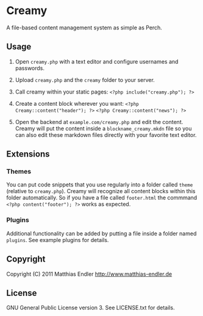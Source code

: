 Creamy
======

A file-based content management system as simple as Perch.

## Usage

1. Open `creamy.php` with a text editor and configure usernames and
   passwords.

2. Upload `creamy.php` and the `creamy` folder to your server.

3. Call creamy within your static pages:
    `<?php include("creamy.php"); ?>`

4. Create a content block wherever you want:
    `<?php Creamy::content("header"); ?>`
    `<?php Creamy::content("news"); ?>`

5. Open the backend at `example.com/creamy.php` and edit the content.
   Creamy will put the content inside a `blockname_creamy.mkdn` file
   so you can also edit these markdown files directly with your 
   favorite text editor.

## Extensions

### Themes

You can put code snippets that you use regularly into a folder called
`theme` (relative to `creamy.php`). Creamy will recognize all content 
blocks within this folder automatically. So if you have a file called
`footer.html` the commmand `<?php content("footer"); ?>` works as expected.

### Plugins

Additional functionality can be added by putting a file inside a folder
named `plugins`. See example plugins for details.

## Copyright

Copyright (C) 2011 Matthias Endler
http://www.matthias-endler.de

## License

GNU General Public License version 3. 
See LICENSE.txt for details.
